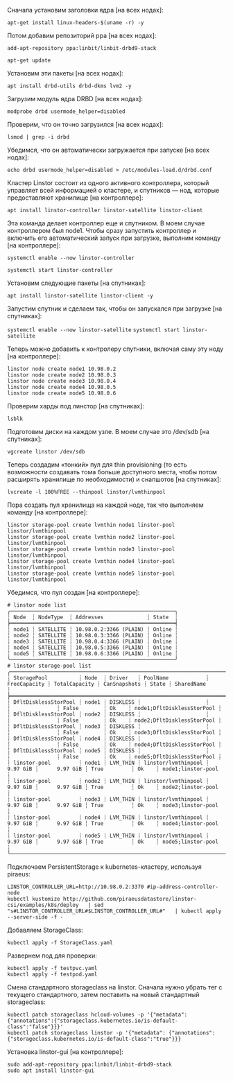 Сначала установим заголовки ядра [на всех нодах]:

`apt-get install linux-headers-$(uname -r) -y`

Потом добавим репозиторий ppa [на всех нодах]:

`add-apt-repository ppa:linbit/linbit-drbd9-stack`

`apt-get update`

Установим эти пакеты [на всех нодах]:

 `apt install drbd-utils drbd-dkms lvm2 -y`

Загрузим модуль ядра DRBD [на всех нодах]:

`modprobe drbd usermode_helper=disabled`

Проверим, что он точно загрузился [на всех нодах]:

`lsmod | grep -i drbd`

Убедимся, что он автоматически загружается при запуске [на всех нодах]:

`echo drbd usermode_helper=disabled > /etc/modules-load.d/drbd.conf`

Кластер Linstor состоит из одного активного контроллера, который управляет всей информацией о кластере, и спутников — нод, которые предоставляют хранилище [на контроллере]:

`apt install linstor-controller linstor-satellite linstor-client`

Эта команда делает контроллер еще и спутником. В моем случае контроллером был node1. Чтобы сразу запустить контроллер и включить его автоматический запуск при загрузке, выполним команду [на контроллере]:

`systemctl enable --now linstor-controller`

`systemctl start linstor-controller`

Установим следующие пакеты [на спутниках]:

`apt install linstor-satellite linstor-client -y`

Запустим спутник и сделаем так, чтобы он запускался при загрузке [на спутниках]:

`systemctl enable --now linstor-satellite`
`systemctl start linstor-satellite` 

Теперь можно добавить к контролеру спутники, включая саму эту ноду [на контроллере]:

```
linstor node create node1 10.98.0.2
linstor node create node2 10.98.0.3
linstor node create node3 10.98.0.4
linstor node create node4 10.98.0.5
linstor node create node5 10.98.0.6
```
Проверим харды под линстор [на спутниках]:

`lsblk`

Подготовим диски на каждом узле. В моем случае это /dev/sdb [на спутниках]:

`vgcreate linstor /dev/sdb`

Теперь создадим «тонкий» пул для thin provisioning (то есть возможности создавать тома больше доступного места, чтобы потом расширять хранилище по необходимости) и снапшотов [на спутниках]:

`lvcreate -l 100%FREE --thinpool linstor/lvmthinpool`

Пора создать пул хранилища на каждой ноде, так что выполняем команду [на контроллере]:

```
linstor storage-pool create lvmthin node1 linstor-pool linstor/lvmthinpool
linstor storage-pool create lvmthin node2 linstor-pool linstor/lvmthinpool
linstor storage-pool create lvmthin node3 linstor-pool linstor/lvmthinpool
linstor storage-pool create lvmthin node4 linstor-pool linstor/lvmthinpool
linstor storage-pool create lvmthin node5 linstor-pool linstor/lvmthinpool
```

Убедимся, что пул создан [на контроллере]:

```
# linstor node list
╭─────────────────────────────────────────────────────╮
┊ Node  ┊ NodeType  ┊ Addresses              ┊ State  ┊
╞═════════════════════════════════════════════════════╡
┊ node1 ┊ SATELLITE ┊ 10.98.0.2:3366 (PLAIN) ┊ Online ┊
┊ node2 ┊ SATELLITE ┊ 10.98.0.3:3366 (PLAIN) ┊ Online ┊
┊ node3 ┊ SATELLITE ┊ 10.98.0.4:3366 (PLAIN) ┊ Online ┊
┊ node4 ┊ SATELLITE ┊ 10.98.0.5:3366 (PLAIN) ┊ Online ┊
┊ node5 ┊ SATELLITE ┊ 10.98.0.6:3366 (PLAIN) ┊ Online ┊
╰─────────────────────────────────────────────────────╯
# linstor storage-pool list
╭──────────────────────────────────────────────────────────────────────────────────────────────────────────────────────────────────────────────────╮
┊ StoragePool          ┊ Node  ┊ Driver   ┊ PoolName            ┊ FreeCapacity ┊ TotalCapacity ┊ CanSnapshots ┊ State ┊ SharedName                 ┊
╞══════════════════════════════════════════════════════════════════════════════════════════════════════════════════════════════════════════════════╡
┊ DfltDisklessStorPool ┊ node1 ┊ DISKLESS ┊                     ┊              ┊               ┊ False        ┊ Ok    ┊ node1;DfltDisklessStorPool ┊
┊ DfltDisklessStorPool ┊ node2 ┊ DISKLESS ┊                     ┊              ┊               ┊ False        ┊ Ok    ┊ node2;DfltDisklessStorPool ┊
┊ DfltDisklessStorPool ┊ node3 ┊ DISKLESS ┊                     ┊              ┊               ┊ False        ┊ Ok    ┊ node3;DfltDisklessStorPool ┊
┊ DfltDisklessStorPool ┊ node4 ┊ DISKLESS ┊                     ┊              ┊               ┊ False        ┊ Ok    ┊ node4;DfltDisklessStorPool ┊
┊ DfltDisklessStorPool ┊ node5 ┊ DISKLESS ┊                     ┊              ┊               ┊ False        ┊ Ok    ┊ node5;DfltDisklessStorPool ┊
┊ linstor-pool         ┊ node1 ┊ LVM_THIN ┊ linstor/lvmthinpool ┊     9.97 GiB ┊      9.97 GiB ┊ True         ┊ Ok    ┊ node1;linstor-pool         ┊
┊ linstor-pool         ┊ node2 ┊ LVM_THIN ┊ linstor/lvmthinpool ┊     9.97 GiB ┊      9.97 GiB ┊ True         ┊ Ok    ┊ node2;linstor-pool         ┊
┊ linstor-pool         ┊ node3 ┊ LVM_THIN ┊ linstor/lvmthinpool ┊     9.97 GiB ┊      9.97 GiB ┊ True         ┊ Ok    ┊ node3;linstor-pool         ┊
┊ linstor-pool         ┊ node4 ┊ LVM_THIN ┊ linstor/lvmthinpool ┊     9.97 GiB ┊      9.97 GiB ┊ True         ┊ Ok    ┊ node4;linstor-pool         ┊
┊ linstor-pool         ┊ node5 ┊ LVM_THIN ┊ linstor/lvmthinpool ┊     9.97 GiB ┊      9.97 GiB ┊ True         ┊ Ok    ┊ node5;linstor-pool         ┊
╰──────────────────────────────────────────────────────────────────────────────────────────────────────────────────────────────────────────────────╯
```

Подключаем PersistentStorage к kubernetes-кластеру, используя piraeus:
```
LINSTOR_CONTROLLER_URL=http://10.98.0.2:3370 #ip-address-controller-node
kubectl kustomize http://github.com/piraeusdatastore/linstor-csi/examples/k8s/deploy   | sed "s#LINSTOR_CONTROLLER_URL#$LINSTOR_CONTROLLER_URL#"   | kubectl apply --server-side -f -
```

Добавляем StorageClass:
```
kubectl apply -f StorageClass.yaml
```

Развернем под для проверки:
```
kubectl apply -f testpvc.yaml 
kubectl apply -f testpod.yaml
```

Смена стандартного storageclass на linstor. Сначала нужно убрать тег с текущего стандартного, затем поставить на новый стандартный storageclass:
```
kubectl patch storageclass hcloud-volumes -p '{"metadata": {"annotations":{"storageclass.kubernetes.io/is-default-class":"false"}}}'
kubectl patch storageclass linstor -p '{"metadata": {"annotations":{"storageclass.kubernetes.io/is-default-class":"true"}}}
```

Установка linstor-gui [на контроллере]:
```
sudo add-apt-repository ppa:linbit/linbit-drbd9-stack
sudo apt install linstor-gui
```